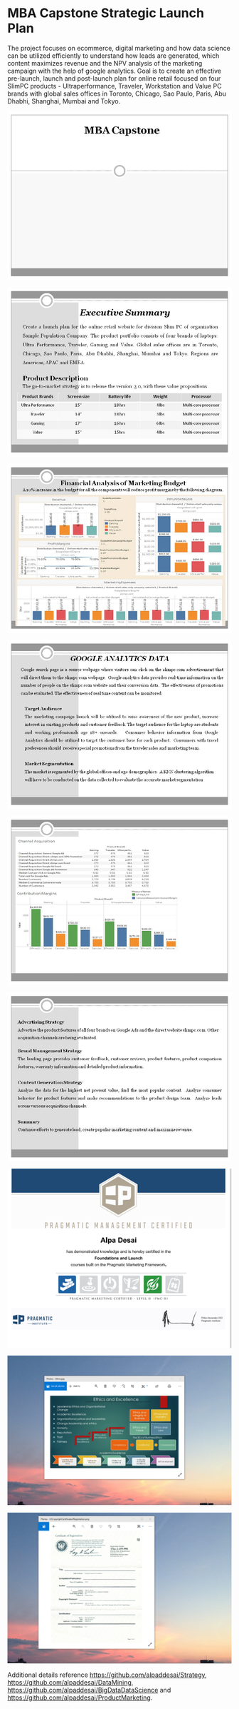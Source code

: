 # MBA Capstone Strategic Launch Plan

The project focuses on ecommerce, digital marketing and how data science can be utilized efficiently to understand how leads are generated, which content maximizes revenue and the NPV analysis of the marketing campaign with the help of google analytics. Goal is to create an effective  pre-launch, launch and post-launch plan for online retail focused on four SlimPC products - Ultraperformance, Traveler, Workstation and Value PC brands with global sales offices in Toronto, Chicago, Sao Paulo, Paris, Abu Dhabhi, Shanghai, Mumbai and Tokyo. 

![image](Slide1.JPG)

![image](Slide2.JPG)

![image](Slide3.JPG)

![image](Slide4.JPG)

![image](Slide5.JPG)

![image](Slide6.JPG)

![image](PragmaticMarketingCertification.png)

![image](EthicsandExcellence.png)

![image](USCopyrightCertificate.png)

Additional details reference https://github.com/alpaddesai/Strategy, https://github.com/alpaddesai/DataMining, https://github.com/alpaddesai/BigDataDataScience and https://github.com/alpaddesai/ProductMarketing.
